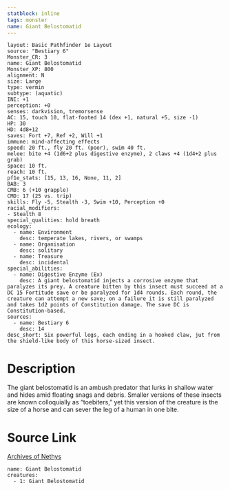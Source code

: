 ```yaml
---
statblock: inline
tags: monster
name: Giant Belostomatid
---
```

```statblock
layout: Basic Pathfinder 1e Layout
source: "Bestiary 6"
Monster_CR: 3
name: Giant Belostomatid
Monster_XP: 800
alignment: N
size: Large
type: vermin
subtype: (aquatic)
INI: +1
perception: +0
senses: darkvision, tremorsense
AC: 15, touch 10, flat-footed 14 (dex +1, natural +5, size -1)
HP: 30
HD: 4d8+12
saves: Fort +7, Ref +2, Will +1
immune: mind-affecting effects
speed: 20 ft., fly 20 ft. (poor), swim 40 ft.
melee: bite +4 (1d6+2 plus digestive enzyme), 2 claws +4 (1d4+2 plus grab)
space: 10 ft.
reach: 10 ft.
pf1e_stats: [15, 13, 16, None, 11, 2]
BAB: 3
CMB: 6 (+10 grapple)
CMD: 17 (25 vs. trip)
skills: Fly -5, Stealth -3, Swim +10, Perception +0
racial_modifiers:
- Stealth 8
special_qualities: hold breath
ecology:
  - name: Environment
    desc: temperate lakes, rivers, or swamps
  - name: Organisation
    desc: solitary
  - name: Treasure
    desc: incidental
special_abilities:
  - name: Digestive Enzyme (Ex)
    desc: A giant belostomatid injects a corrosive enzyme that paralyzes its prey. A creature bitten by this insect must succeed at a DC 15 Fortitude save or be paralyzed for 1d4 rounds. Each round, the creature can attempt a new save; on a failure it is still paralyzed and takes 1d2 points of Constitution damage. The save DC is Constitution-based.
sources:
  - name: Bestiary 6
    desc: 14
desc_short: Six powerful legs, each ending in a hooked claw, jut from the shield-like body of this horse-sized insect.
```
# Description
The giant belostomatid is an ambush predator that lurks in shallow water and hides amid floating snags and debris. Smaller versions of these insects are known colloquially as “toebiters,” yet this version of the creature is the size of a horse and can sever the leg of a human in one bite.
# Source Link
[Archives of Nethys](https://aonprd.com/MonsterDisplay.aspx?ItemName=Giant%20Belostomatid)
```encounter-table
name: Giant Belostomatid
creatures:
  - 1: Giant Belostomatid
```
